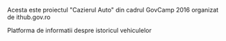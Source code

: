 Acesta este proiectul "Cazierul Auto" din cadrul GovCamp 2016 organizat de ithub.gov.ro

Platforma de informatii despre istoricul vehiculelor
